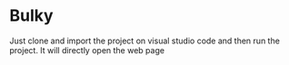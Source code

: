 # Bulky

Just clone and import the project on visual studio code 
and then run the project. It will directly open the web page 
